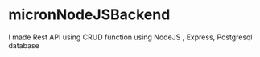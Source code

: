 # micronNodeJSBackend
I made Rest API using CRUD function using NodeJS , Express, Postgresql database
